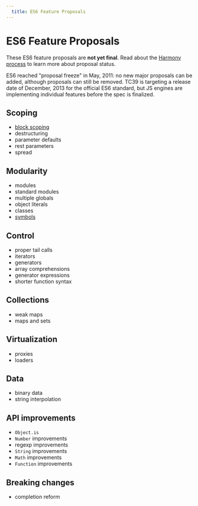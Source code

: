 ```yaml
---
  title: ES6 Feature Proposals
---
```


# ES6 Feature Proposals

These ES6 feature proposals are **not yet final**. Read about the [Harmony process](/about/harmony) to learn more about proposal status.

ES6 reached "proposal freeze" in May, 2011: no new major proposals can be added, although proposals can still be removed. TC39 is targeting a release date of December, 2013 for the official ES6 standard, but JS engines are implementing individual features before the spec is finalized.

## Scoping

  * [block scoping](block-scoping)
  * destructuring
  * parameter defaults
  * rest parameters
  * spread

## Modularity

  * modules
  * standard modules
  * multiple globals
  * object literals
  * classes
  * [symbols](symbols)

## Control

  * proper tail calls
  * iterators
  * generators
  * array comprehensions
  * generator expressions
  * shorter function syntax

## Collections

  * weak maps
  * maps and sets

## Virtualization

  * proxies
  * loaders

## Data

  * binary data
  * string interpolation

## API improvements

  * `Object.is`
  * `Number` improvements
  * regexp improvements
  * `String` improvements
  * `Math` improvements
  * `Function` improvements

## Breaking changes

  * completion reform
